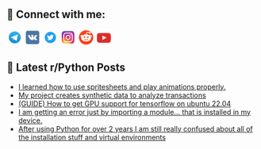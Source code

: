 ## 🔎 Connect with me:
[<img src="https://github.com/bullbesh/bullbesh/blob/main/images/Telegram.png" width="32" height="32" />](https://t.me/bullbesh)
[<img src="https://github.com/bullbesh/bullbesh/blob/main/images/VK.png" width="32" height="32" />](https://vk.com/bullbesh)
[<img src="https://github.com/bullbesh/bullbesh/blob/main/images/Twitter.png" width="32" height="32" />](https://twitter.com/bullbesh1)
[<img src="https://github.com/bullbesh/bullbesh/blob/main/images/Instagram.png" width="32" height="32" />](https://www.instagram.com/bullbesh)
[<img src="https://github.com/bullbesh/bullbesh/blob/main/images/Reddit.png" width="32" height="32" />](https://www.reddit.com/user/bullbesh)
[<img src="https://github.com/bullbesh/bullbesh/blob/main/images/YouTube.png" width="32" height="32" />](https://www.youtube.com/channel/UCtfjRs6uzgq5mfm8S06WTcg)

## 📕 Latest r/Python Posts
<!-- BLOG-POST-LIST:START -->
- [I learned how to use spritesheets and play animations properly.](https://www.reddit.com/r/Python/comments/1180zsa/i_learned_how_to_use_spritesheets_and_play/)
- [My project creates synthetic data to analyze transactions](https://www.reddit.com/r/Python/comments/117yiru/my_project_creates_synthetic_data_to_analyze/)
- [&lpar;GUIDE&rpar; How to get GPU support for tensorflow on ubuntu 22.04](https://www.reddit.com/r/Python/comments/117xf0z/guide_how_to_get_gpu_support_for_tensorflow_on/)
- [I am getting an error just by importing a module... that is installed in my device.](https://www.reddit.com/r/Python/comments/117xcd4/i_am_getting_an_error_just_by_importing_a_module/)
- [After using Python for over 2 years I am still really confused about all of the installation stuff and virtual environments](https://www.reddit.com/r/Python/comments/117xcbj/after_using_python_for_over_2_years_i_am_still/)
<!-- BLOG-POST-LIST:END -->
